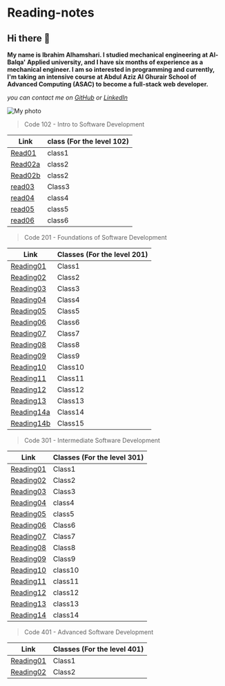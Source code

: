 # Reading-notes

## Hi there 👋

**My name is Ibrahim Alhamshari. I studied mechanical engineering at Al-Balqa' Applied university, and I have six months of experience as a mechanical engineer. I am so interested in programming and currently, I'm taking an intensive course at Abdul Aziz Al Ghurair School of Advanced Computing (ASAC) to become a full-stack web developer.**

*you can contact me on [GitHub](https://github.com/ibrahim-alhamshari) or [LinkedIn](https://www.linkedin.com/in/ibrahim-alhamshari-312532176)*

![My photo](https://www.pngkey.com/png/full/212-2125622_company-india-website-web-development-images-png.png)


> Code 102 - Intro to Software Development

Link       | class (For the level 102)
---------- | ------
[Read01](102/read01.md)   | class1
[Read02a](102/read02a.md)  | class2
[Read02b](102/read02b.md)  | class2
[read03](102/read03.md) | Class3
[read04](102/read04.md)  |  class4
[read05](102/read05.md)  |  class5
[read06](102/read06.md)  | class6


> Code 201 - Foundations of Software Development


Link       | Classes (For the level 201)
---------- | ------
[Reading01](201/Reading01.md)   | Class1
[Reading02](201/Reading02.md)   | Class2
[Reading03](201/Reading03.md)   | Class3
[Reading04](201/Reading04.md)   | Class4
[Reading05](201/Reading05.md)   | Class5
[Reading06](201/Reading06.md)   | Class6
[Reading07](201/Reading07.md)   | Class7
[Reading08](201/Reading08.md)   | Class8
[Reading09](201/Reading09.md)   | Class9
[Reading10](201/Reading10.md)   | Class10
[Reading11](201/Reading11.md)   | Class11
[Reading12](201/Reading12.md)   | Class12
[Reading13](201/Reading13.md)   | Class13
[Reading14a](201/Reading14a.md) | Class14
[Reading14b](201/Reading14b.md) | Class15


> Code 301 - Intermediate Software Development

Link        | Classes (For the level 301)
----------  | ------
[Reading01](301/Reading01.md)   | Class1
[Reading02](301/Reading02.md)   | Class2
[Reading03](301/Reading03.md)   | Class3
[Reading04](301/Reading04.md)   | class4
[Reading05](301/reading05.md)   | class5
[Reading06](301/Reading06.md) | Class6
[Reading07](301/Reading07.md) | Class7
[Reading08](301/Reading08.md) | Class8
[Reading09](301/Reading09.md) | Class9
[Reading10](301/Reading10.md)   | class10
[Reading11](301/Reading11.md)   | class11
[Reading12](301/Reading12.md)   | class12
[Reading13](301/Reading13.md)   | class13
[Reading14](301/Reading14.md)   | class14

> Code 401 - Advanced Software Development

Link        | Classes (For the level 401)
----------  | ------
[Reading01](401/Reading01.md)   | Class1
[Reading02](401/Reading02.md)   | Class2